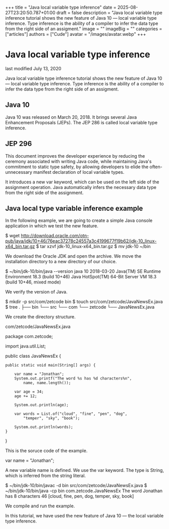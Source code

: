 +++
title = "Java local variable type inference"
date = 2025-08-27T23:20:50.787+01:00
draft = false
description = "Java local variable type inference tutorial shows the new feature of Java 10 — local variable type inference. Type inference is the ability of a compiler to infer the data type from the right side of an assigment."
image = ""
imageBig = ""
categories = ["articles"]
authors = ["Cude"]
avatar = "/images/avatar.webp"
+++

# Java local variable type inference

last modified July 13, 2020 

Java local variable type inference tutorial shows the new feature of Java 10 
— local variable type inference. Type inference is the ability of a compiler
to infer the data type from the right side of an assigment.

## Java 10

Java 10 was released on March 20, 2018. It brings several 
Java Enhancement Proposals (JEPs). The JEP 286 is called local variable
type inference.

## JEP 296

This document improves the developer experience by reducing the ceremony 
associated with writing Java code, while maintaining Java's commitment 
to static type safety, by allowing developers to elide the often-unnecessary 
manifest declaration of local variable types.

It introduces a new var keyword, which can be used on 
the left side of the assignment operation. Java automatically infers
the necessary data type from the right side of the assignment.

## Java local type variable inference example

In the following example, we are going to create a simple Java console
application in which we test the new feature.

$ wget http://download.oracle.com/otn-pub/java/jdk/10+46/76eac37278c24557a3c4199677f19b62/jdk-10_linux-x64_bin.tar.gz
$ tar xzvf jdk-10_linux-x64_bin.tar.gz
$ mv jdk-10 ~/bin

We download the Oracle JDK and open the archive. We move the installation
directory to a new directory of our choice.

$ ~/bin/jdk-10/bin/java --version
java 10 2018-03-20
Java(TM) SE Runtime Environment 18.3 (build 10+46)
Java HotSpot(TM) 64-Bit Server VM 18.3 (build 10+46, mixed mode)

We verify the version of Java.

$ mkdir -p src/com/zetcode bin
$ touch src/com/zetcode/JavaNewsEx.java
$ tree
.
├── bin
└── src
    └── com
        └── zetcode
            └── JavaNewsEx.java

We create the directory structure.

com/zetcode/JavaNewsEx.java
  

package com.zetcode;

import java.util.List;

public class JavaNewsEx {

    public static void main(String[] args) {

        var name = "Jonathan";
        System.out.printf("The word %s has %d characters%n", 
            name, name.length());

        var age = 34;
        age += 12;

        System.out.println(age);

        var words = List.of("cloud", "fine", "pen", "dog",
            "temper", "sky", "book");

        System.out.println(words);
    }
}

This is the soruce code of the example.

var name = "Jonathan";

A new variable name is defined. We use the var keyword. 
The type is String, which is inferred from the string literal.

$ ~/bin/jdk-10/bin/javac -d bin src/com/zetcode/JavaNewsEx.java
$ ~/bin/jdk-10/bin/java -cp bin com.zetcode.JavaNewsEx
The word Jonathan has 8 characters
46
[cloud, fine, pen, dog, temper, sky, book]

We compile and run the example.

In this tutorial, we have used the new feature of Java 10 — the local
variable type inference.